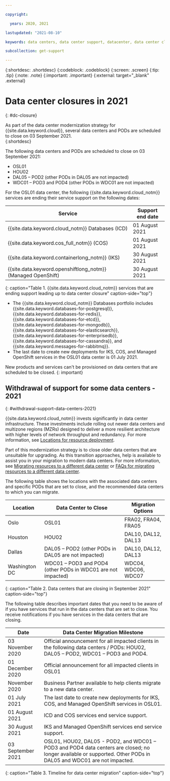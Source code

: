 ```yaml
---

copyright:

  years: 2020, 2021

lastupdated: "2021-08-10"

keywords: data centers, data center support, datacenter, data center closure

subcollection: get-support

---
```


{:shortdesc: .shortdesc}
{:codeblock: .codeblock}
{:screen: .screen}
{:tip: .tip}
{:note: .note}
{:important: .important}
{:external: target="_blank" .external}

# Data center closures in 2021
{: #dc-closure}

As part of the data center modernization strategy for {{site.data.keyword.cloud}}, several data centers and PODs are scheduled to close on 03 September 2021.  
{:shortdesc}

The following data centers and PODs are scheduled to close on 03 September 2021:
   * OSL01
   * HOU02
   * DAL05 – POD2 (other PODs in DAL05 are not impacted)
   * WDC01 – POD3 and POD4 (other PODs in WDC01 are not impacted)

For the OSL01 data center, the following {{site.data.keyword.cloud_notm}} services are ending their service support on the following dates:  

| Service        | Support end date |
|----------------|---------------------------------|
| {{site.data.keyword.cloud_notm}} Databases (ICD) | 01 August 2021 |
| {{site.data.keyword.cos_full_notm}} (COS) | 01 August 2021 |
| {{site.data.keyword.containerlong_notm}} (IKS)  | 30 August 2021 |
| {{site.data.keyword.openshiftlong_notm}} (Managed OpenShift) | 30 August 2021 |
{: caption="Table 1. {{site.data.keyword.cloud_notm}} services that are ending support leading up to data center closure" caption-side="top"}

   * The {{site.data.keyword.cloud_notm}} Databases portfolio includes {{site.data.keyword.databases-for-postgresql}}, {{site.data.keyword.databases-for-redis}}, {{site.data.keyword.databases-for-etcd}}, {{site.data.keyword.databases-for-mongodb}}, {{site.data.keyword.databases-for-elasticsearch}}, {{site.data.keyword.databases-for-enterprisedb}}, {{site.data.keyword.databases-for-cassandra}}, and {{site.data.keyword.messages-for-rabbitmq}}. 
   * The last date to create new deployments for IKS, COS, and Managed OpenShift services in the OSL01 data center is 01 July 2021.

New products and services can't be provisioned on data centers that are scheduled to be closed. 
{: important}


## Withdrawal of support for some data centers - 2021
{: #withdrawal-support-data-centers-2021}

{{site.data.keyword.cloud_notm}} invests significantly in data center infrastructure. These investments include rolling out newer data centers and multizone regions (MZRs) designed to deliver a more resilient architecture with higher levels of network throughput and redundancy. For more information, see [Locations for resource deployment](/docs/overview?topic=overview-locations).

Part of this modernization strategy is to close older data centers that are unsuitable for upgrading. As this transition approaches, help is available to assist you in your migration to modern data centers. For more information, see [Migrating resources to a different data center](/docs/account?topic=account-migrate-data-center) or [FAQs for migrating resources to a different data center](/docs/account?topic=account-faqs-dc-closure).

The following table shows the locations with the associated data centers and specific PODs that are set to close, and the recommended data centers to which you can migrate.  

| Location      | Data Center to Close |  Migration Options  |
|---------------|----------------------|---------------------|
| Oslo          | OSL01                | FRA02, FRA04, FRA05 | 
| Houston       | HOU02                | DAL10, DAL12, DAL13 | 
| Dallas        | DAL05 – POD2 (other PODs in DAL05 are not impacted)  | DAL10, DAL12, DAL13  | 
| Washington DC | WDC01 – POD3 and POD4 (other PODs in WDC01 are not impacted) | WDC04, WDC06, WDC07 | 
{: caption="Table 2. Data centers that are closing in September 2021" caption-side="top"}

The following table describes important dates that you need to be aware of if you have services that run in the data centers 
that are set to close. You receive notifications if you have services in the data centers that are closing.

| Date           | Data Center Migration Milestone |
|----------------|---------------------------------|
| 03 November 2020 | Official announcement for all impacted clients in the following data centers / PODs: HOU02, DAL05 – POD2, WDC01 – POD3 and POD4. |
| 01 December 2020 | Official announcement for all impacted clients in OSL01 |
| November 2020    | Business Partner available to help clients migrate to a new data center. |
| 01 July 2021     | The last date to create new deployments for IKS, COS, and Managed OpenShift services in OSL01. |
| 01 August 2021   | ICD and COS services end service support. |
| 30 August 2021    | IKS and Managed OpenShift services end service support. |
| 03 September 2021 | OSL01, HOU02, DAL05 - POD2, and WDC01 – POD3 and POD4 data centers are closed; no longer available or supported. Other PODs in DAL05 and WDC01 are not impacted. |
{: caption="Table 3. Timeline for data center migration" caption-side="top"}
